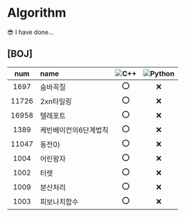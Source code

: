 # Algorithm

😎 I have done...  
## [BOJ]  
|num|name|![C++](https://img.shields.io/badge/-C++-00599C?style=plastic&logo=c)|![Python](https://img.shields.io/badge/-Python-8fcfd1?style=plastic&logo=Python)|
|:---:|:---|:---:|:---:|  
|1697|숨바꼭질|⭕|❌|  
|11726|2xn타일링|⭕|❌|  
|16958|텔레포트|⭕|❌|  
|1389|케빈베이컨의6단계법칙|⭕|❌|  
|11047|동전0)|⭕|❌|  
|1004|어린왕자|⭕|❌|  
|1002|터렛|⭕|❌|  
|1009|분산처리|⭕|❌|  
|1003|피보나치함수|⭕|❌|  